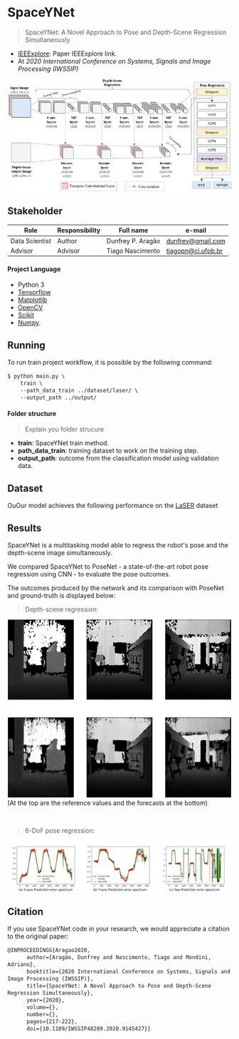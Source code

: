 # SpaceYNet
> SpaceYNet: A Novel Approach to Pose and Depth-Scene Regression Simultaneously
* [IEEExplore](https://ieeexplore.ieee.org/document/9145427): Paper IEEExplore link.
* At *2020 International Conference on Systems, Signals and Image Processing (IWSSIP)*

<img src="SpaceYNet.png"/>

## Stakeholder

| Role                 | Responsibility         | Full name                | e-mail       |
| -----                | ----------------       | -----------              | ---------    |
| Data Scientist       | Author                 | Dunfrey P. Aragão | dunfrey@gmail.com   |
| Advisor       | Advisor                 | Tiago Nascimento | tiagopn@ci.ufpb.br   |


#### Project Language

- Python 3
- [Tensorflow](https://www.tensorflow.org/)
- [Matplotlib](https://matplotlib.org/)
- [OpenCV](https://opencv.org/)
- [Scikit](https://scikit-learn.org/stable/)
- [Numpy](https://numpy.org/).


## Running

To run train project workflow, it is possible by the following command:

```
$ python main.py \
    train \
    --path_data_train ../dataset/laser/ \
    --output_path ../output/
```

#### Folder structure
>Explain you folder strucure
* **train**: SpaceYNet train method.
* **path_data_train**: training dataset to work on the training step.
* **output_path**: outcome from the classification model using validation data.

## Dataset

OuOur model achieves the following performance on the [LaSER](https://www.kaggle.com/dunfrey/laser-dataset) dataset

## Results

SpaceYNet is a multitasking model able to regress the robot's pose and the depth-scene image simultaneously.

We compared SpaceYNet to PoseNet - a state-of-the-art robot pose regression using CNN - to evaluate the pose outcomes.

The outcomes produced by the network and its comparison with PoseNet and ground-truth is displayed below:

> Depth-scene regression:
<img src="depth_result_laser.png" width="600" height="400"/>
(At  the  top  are  the  reference values and the forecasts at the bottom)

&nbsp;
> 6-DoF pose regression:
<img src="spectrum_axis_xyz_laser.png"/>

## Citation

If you use SpaceYNet code in your research, we would appreciate a citation to the original paper:

    @INPROCEEDINGS{Aragao2020,
          author={Aragão, Dunfrey and Nascimento, Tiago and Mondini, Adriano},
          booktitle={2020 International Conference on Systems, Signals and Image Processing (IWSSIP)}, 
          title={SpaceYNet: A Novel Approach to Pose and Depth-Scene Regression Simultaneously}, 
          year={2020},
          volume={},
          number={},
          pages={217-222},
          doi={10.1109/IWSSIP48289.2020.9145427}}
